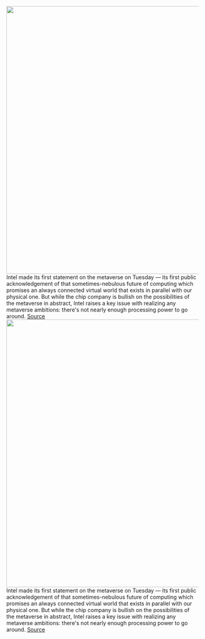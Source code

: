 <img src='https://cdn.vox-cdn.com/thumbor/pbC78UQ0uPtvXXpMCimZqzx2gNc=/0x0:2040x1360/1200x800/filters:focal(857x517:1183x843)/cdn.vox-cdn.com/uploads/chorus_image/image/70278617/acastro_210120_1777_intel_0001.0.jpg' width='700px' /><br/>
Intel made its first statement on the metaverse on Tuesday — its first public acknowledgement of that sometimes-nebulous future of computing which promises an always connected virtual world that exists in parallel with our physical one. But while the chip company is bullish on the possibilities of the metaverse in abstract, Intel raises a key issue with realizing any metaverse ambitions: there's not nearly enough processing power to go around.
<a href='https://www.theverge.com/2021/12/15/22836401/intel-metaverse-computing-capability-cpu-gpu-algorithms'> Source <a/><img src='https://cdn.vox-cdn.com/thumbor/pbC78UQ0uPtvXXpMCimZqzx2gNc=/0x0:2040x1360/1200x800/filters:focal(857x517:1183x843)/cdn.vox-cdn.com/uploads/chorus_image/image/70278617/acastro_210120_1777_intel_0001.0.jpg' width='700px' /><br/>
Intel made its first statement on the metaverse on Tuesday — its first public acknowledgement of that sometimes-nebulous future of computing which promises an always connected virtual world that exists in parallel with our physical one. But while the chip company is bullish on the possibilities of the metaverse in abstract, Intel raises a key issue with realizing any metaverse ambitions: there's not nearly enough processing power to go around.
<a href='https://www.theverge.com/2021/12/15/22836401/intel-metaverse-computing-capability-cpu-gpu-algorithms'> Source <a/>